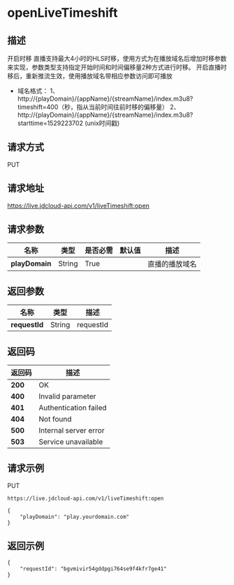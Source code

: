 # openLiveTimeshift


## 描述
开启时移
直播支持最大4小时的HLS时移，使用方式为在播放域名后增加时移参数来实现，参数类型支持指定开始时间和时间偏移量2种方式进行时移。 开启直播时移后，重新推流生效，使用播放域名带相应参数访问即可播放
- 域名格式：
1、http://{playDomain}/{appName}/{streamName}/index.m3u8?timeshift=400（秒，指从当前时间往前时移的偏移量）
2、http://{playDomain}/{appName}/{streamName}/index.m3u8?starttime=1529223702 (unix时间戳)


## 请求方式
PUT

## 请求地址
https://live.jdcloud-api.com/v1/liveTimeshift:open


## 请求参数
|名称|类型|是否必需|默认值|描述|
|---|---|---|---|---|
|**playDomain**|String|True| |直播的播放域名|


## 返回参数
|名称|类型|描述|
|---|---|---|
|**requestId**|String|requestId|


## 返回码
|返回码|描述|
|---|---|
|**200**|OK|
|**400**|Invalid parameter|
|**401**|Authentication failed|
|**404**|Not found|
|**500**|Internal server error|
|**503**|Service unavailable|

## 请求示例
PUT
```
https://live.jdcloud-api.com/v1/liveTimeshift:open
```
```
{
    "playDomain": "play.yourdomain.com"
}
```

## 返回示例
```
{
    "requestId": "bgvmivir54gddpgi764se9f4kfr7ge41"
}
```
